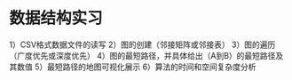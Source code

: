 # 数据结构实习
1）CSV格式数据文件的读写
2）图的创建（邻接矩阵或邻接表）
3）图的遍历（广度优先或深度优先）
4）图的最短路径，并具体给出（A到B）的最短路径及其数值
5）最短路径的地图可视化展示
6）算法的时间和空间复杂度分析
